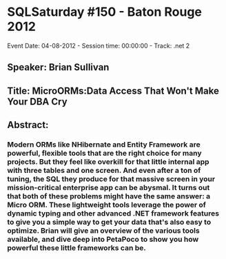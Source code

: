 # SQLSaturday #150 - Baton Rouge 2012
Event Date: 04-08-2012 - Session time: 00:00:00 - Track: .net 2
## Speaker: Brian Sullivan
## Title: MicroORMs:Data Access That Won't Make Your DBA Cry
## Abstract:
### Modern ORMs like NHibernate and Entity Framework are powerful, flexible tools that are the right choice for many projects. But they feel like overkill for that little internal app with three tables and one screen. And even after a ton of tuning, the SQL they produce for that massive screen in your mission-critical enterprise app can be abysmal. It turns out that both of these problems might have the same answer: a Micro ORM. These lightweight tools leverage the power of dynamic typing and other advanced .NET framework features to give you a simple way to get your data that's also easy to optimize. Brian will give an overview of the various tools available, and dive deep into PetaPoco to show you how powerful these little frameworks can be.

